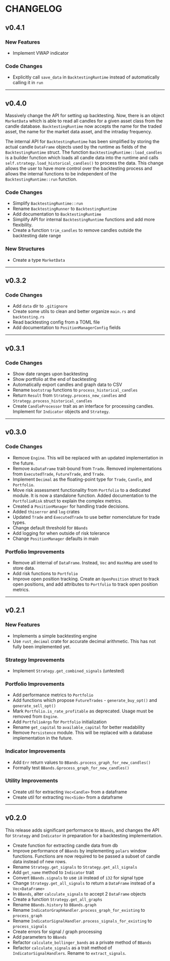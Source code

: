 # CHANGELOG

## v0.4.1

### New Features

- Implement VWAP indicator

### Code Changes

- Explicitly call `save_data` in `BacktestingRuntime` instead of automatically calling it in `run`

---

## v0.4.0

Massively change the API for setting up backtesting. Now, there is an object `MarketData` which is able to read all candles
for a given asset class from the candle database. `BacktestingRuntime` now accepts the name for the traded asset, the name
for the market data asset, and the intraday frequency.

The internal API for `BacktestingRuntime` has been simplified by storing the actual candle `DataFrame` objects used by the
runtime as fields of the `BacktestingRuntime` struct. The function `BacktestingRuntime::load_candles` is a builder function
which loads all candle data into the runtime and calls `self.strategy.load_historical_candles()` to process the data. This
change allows the user to have more control over the backtesting process and allows the internal functions to be independent
of the `BacktestingRuntime::run` function.

### Code Changes

- Simplify `BacktestingRuntime::run`
- Rename `BacktestingRunner` to `BacktestingRuntime`
- Add documentation to `BacktestingRuntime`
- Simplify API for internal `BacktestingRuntime` functions and add more flexibility.
- Create a function `trim_candles` to remove candles outside the backtesting date range

### New Structures

- Create a type `MarketData`

---

## v0.3.2

### Code Changes

- Add `data` dir to `.gitignore`
- Create some utils to clean and better organize `main.rs` and `backtesting.rs`
- Read backtesting config from a TOML file
- Add documentation to `PositionManagerConfig` fields

---

## v0.3.1

### Code Changes

- Show date ranges upon backtesting
- Show portfolio at the end of backtesting
- Automatically export candles and graph data to CSV
- Rename `bootstrap` functions to `process_historical_candles`
- Return `Result` from `Strategy.process_new_candles` and `Strategy.process_historical_candles`
- Create `CandleProcessor` trait as an interface for processing candles. Implement for `Indicator` objects and `Strategy`.

---

## v0.3.0

### Code Changes

- Remove `Engine`. This will be replaced with an updated implementation in the future.
- Remove `AsDataFrame` trait-bound from `Trade`. Removed implementations from `ExecutedTrade`, `FutureTrade`, and `Trade`.
- Implement `Decimal` as the floating-point type for `Trade`, `Candle`, and `Portfolio`.
- Move risk assessment functionality from `Portfolio` to a dedicated module. It is now a standalone function.
  Added documentation to the `PortfolioRisk` struct to explain the complex metrics.
- Created a `PositionManager` for handling trade decisions.
- Added `thiserror` and `log` crates
- Updated `Trade` and `ExecutedTrade` to use better nomenclature for trade types.
- Change default threshold for `BBands`
- Add logging for when outside of risk tolerance
- Change `PositionManager` defaults in main

### Portfolio Improvements

- Remove all internal of `DataFrame`. Instead, `Vec` and `HashMap` are used to store data.
- Add risk functions to `Portfolio`
- Improve open position tracking. Create an `OpenPosition` struct to track open positions,
  and add attributes to `Portfolio` to track open position metrics.

---

## v0.2.1

### New Features

- Implements a simple backtesting engine
- Use `rust_decimal` crate for accurate decimal arithmetic. This has not fully been implemented yet.

### Strategy Improvements

- Implement `Strategy.get_combined_signals` (untested)

### Portfolio Improvements

- Add performance metrics to `Portfolio`
- Add functions which propose `FutureTrades` - `generate_buy_opt()` and `generate_sell_opt()`
- Mark `Portfolio.is_rate_profitable` as deprecated. Usage must be removed from `Engine`.
- Add `PortfolioArgs` for `Portfolio` initialization
- Rename `get_capital` to `available_capital` for better readability
- Remove `Persistence` module. This will be replaced with a database implementation in the future.

### Indicator Improvements

- Add `Err` return values to `BBands.process_graph_for_new_candles()`
- Formally test `BBands.Gprocess_graph_for_new_candles()`

### Utility Improvements

- Create util for extracting `Vec<Candle>` from a dataframe
- Create util for extracting `Vec<Side>` from a dataframe

---

## v0.2.0

This release adds significant performance to `BBands`, and changes the API for `Strategy` and `Indicator` in preparation for a backtesting implementation.

- Create function for extracting candle data from db
- Improve performance of `BBands` by implementing `polars` window functions. Functions are now required to be passed a subset of candle data instead of new rows.
- Rename `Strategy.get_signals` to `Strategy.get_all_signals`
- Add `get_name` method to `Indicator` trait
- Convert `BBands.signals` to use `i8` instead of `i32` for signal type
- Change `Strategy.get_all_signals` to return a `DataFrame` instead of a `Vec<DataFrame>`
- In `BBands`, alter `calculate_signals` to accept 2 `DataFrame` objects
- Create a function `Strategy.get_all_graphs`
- Rename `BBands.history` to `BBands.graph`
- Rename `IndicatorGraphHandler.process_graph_for_existing` to `process_graph`
- Rename `IndicatorSignalHandler.process_signals_for_existing` to `process_signals`
- Create errors for signal / graph processing
- Add parameters to `BBands`
- Refactor `calculate_bollinger_bands` as a private method of `BBands`
- Refactor `calculate_signals` as a trait method of `IndicatorSignalHandlers`. Rename to `extract_signals`.